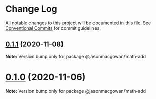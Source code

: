 # Change Log

All notable changes to this project will be documented in this file.
See [Conventional Commits](https://conventionalcommits.org) for commit guidelines.

## [0.1.1](https://github.com/jasonmacgowan/math/compare/v0.1.0...v0.1.1) (2020-11-08)

**Note:** Version bump only for package @jasonmacgowan/math-add





# [0.1.0](https://github.com/jasonmacgowan/math/compare/v0.0.1...v0.1.0) (2020-11-06)

**Note:** Version bump only for package @jasonmacgowan/math-add
